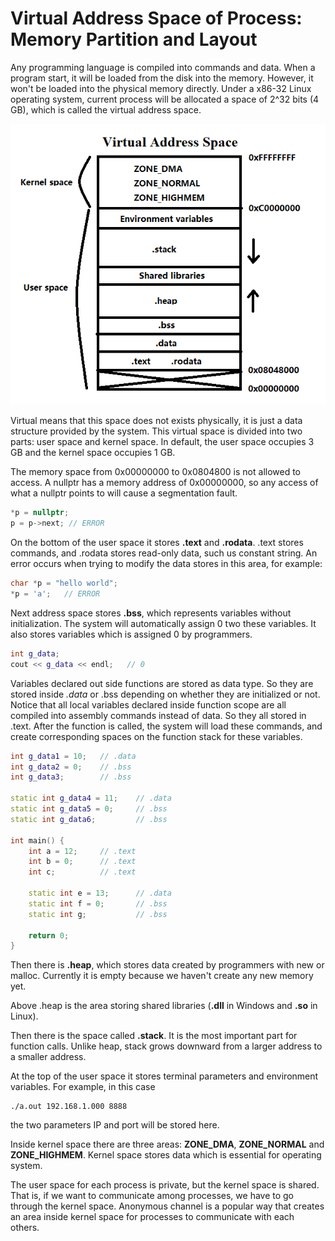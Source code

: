 # Virtual Address Space of Process: Memory Partition and Layout

Any programming language is compiled into commands and data. When a program start, it will be loaded from the disk into the memory. However, it won't be loaded into the physical memory directly. Under a x86-32 Linux operating system, current process will be allocated a space of 2^32 bits (4 GB), which is called the virtual address space.

![virtual-address-space](../assets/virtual-address-space.png)

Virtual means that this space does not exists physically, it is just a data structure provided by the system. This virtual space is divided into two parts: user space and kernel space. In default, the user space occupies 3 GB and the kernel space occupies 1 GB.

The memory space from 0x00000000 to 0x0804800 is not allowed to access. A nullptr has a memory address of 0x00000000, so any access of what a nullptr points to will cause a segmentation fault.

```C++
*p = nullptr;
p = p->next; // ERROR
```

On the bottom of the user space it stores **.text** and **.rodata**. .text stores commands, and .rodata stores read-only data, such us constant string. An error occurs when trying to modify the data stores in this area, for example:

```C++
char *p = "hello world";
*p = 'a';	// ERROR
```

Next address space stores **.bss**, which represents variables without initialization. The system will automatically assign 0 two these variables. It also stores variables which is assigned 0 by programmers.

```C++
int g_data;
cout << g_data << endl;	  // 0
```

Variables declared out side functions are stored as data type. So they are stored inside *.data* or .bss depending on whether they are initialized or not. Notice that all local variables declared inside function scope are all compiled into assembly commands instead of data. So they all stored in .text. After the function is called, the system will load these commands, and create corresponding spaces on the function stack for these variables. 

```c++
int g_data1 = 10;	// .data
int g_data2 = 0;	// .bss
int g_data3;		// .bss

static int g_data4 = 11;	// .data
static int g_data5 = 0;		// .bss
static int g_data6;			// .bss

int main() {
    int a = 12;		// .text
    int b = 0;		// .text
    int c;			// .text
    
    static int e = 13;		// .data
    static int f = 0;		// .bss
    static int g;			// .bss
    
    return 0;
}
```

Then there is **.heap**, which stores data created by programmers with new or malloc. Currently it is empty because we haven't create any new memory yet.

Above .heap is the area storing shared libraries (**.dll** in Windows and **.so** in Linux). 

Then there is the space called **.stack**. It is the most important part for function calls. Unlike heap, stack grows downward from a larger address to a smaller address.

At the top of the user space it stores terminal parameters and environment variables. For example, in this case 

```shell
./a.out 192.168.1.000 8888
```

the two parameters IP and port will be stored here.

Inside kernel space there are three areas: **ZONE_DMA**, **ZONE_NORMAL** and **ZONE_HIGHMEM**. Kernel space stores data which is essential for operating system.

The user space for each process is private, but the kernel space is shared. That is, if we want to communicate among processes, we have to go through the kernel space. Anonymous channel is a popular way that creates an area inside kernel space for processes to communicate with each others.